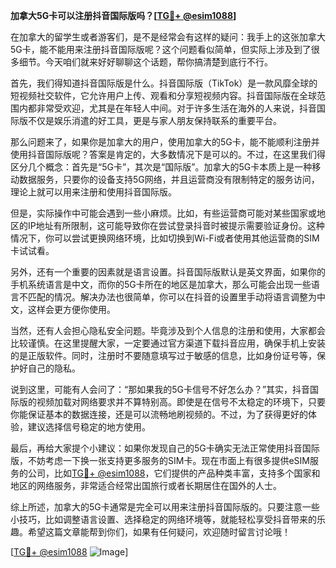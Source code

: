 **加拿大5G卡可以注册抖音国际版吗？[[TG💪+ @esim1088](https://t.me/s/esim1088)]**

在加拿大的留学生或者游客们，是不是经常会有这样的疑问：我手上的这张加拿大5G卡，能不能用来注册抖音国际版呢？这个问题看似简单，但实际上涉及到了很多细节。今天咱们就来好好聊聊这个话题，帮你搞清楚到底行不行。

首先，我们得知道抖音国际版是什么。抖音国际版（TikTok）是一款风靡全球的短视频社交软件，它允许用户上传、观看和分享短视频内容。抖音国际版在全球范围内都非常受欢迎，尤其是在年轻人中间。对于许多生活在海外的人来说，抖音国际版不仅是娱乐消遣的好工具，更是与家人朋友保持联系的重要平台。

那么问题来了，如果你是加拿大的用户，使用加拿大的5G卡，能不能顺利注册并使用抖音国际版呢？答案是肯定的，大多数情况下是可以的。不过，在这里我们得区分几个概念：首先是“5G卡”，其次是“国际版”。加拿大的5G卡本质上是一种移动数据服务，只要你的设备支持5G网络，并且运营商没有限制特定的服务访问，理论上就可以用来注册和使用抖音国际版。

但是，实际操作中可能会遇到一些小麻烦。比如，有些运营商可能对某些国家或地区的IP地址有所限制，这可能导致你在尝试登录抖音时被提示需要验证身份。这种情况下，你可以尝试更换网络环境，比如切换到Wi-Fi或者使用其他运营商的SIM卡试试看。

另外，还有一个重要的因素就是语言设置。抖音国际版默认是英文界面，如果你的手机系统语言是中文，而你的5G卡所在的地区是加拿大，那么可能会出现一些语言不匹配的情况。解决办法也很简单，你可以在抖音的设置里手动将语言调整为中文，这样会更方便你使用。

当然，还有人会担心隐私安全问题。毕竟涉及到个人信息的注册和使用，大家都会比较谨慎。在这里提醒大家，一定要通过官方渠道下载抖音应用，确保手机上安装的是正版软件。同时，注册时不要随意填写过于敏感的信息，比如身份证号等，保护好自己的隐私。

说到这里，可能有人会问了：“那如果我的5G卡信号不好怎么办？”其实，抖音国际版的视频加载对网络要求并不算特别高。即使是在信号不太稳定的环境下，只要你能保证基本的数据连接，还是可以流畅地刷视频的。不过，为了获得更好的体验，建议选择信号稳定的地方使用。

最后，再给大家提个小建议：如果你发现自己的5G卡确实无法正常使用抖音国际版，不妨考虑一下换一张支持更多服务的SIM卡。现在市面上有很多提供eSIM服务的公司，比如[TG💪+ @esim1088](https://t.me/s/esim1088)，它们提供的产品种类丰富，支持多个国家和地区的网络服务，非常适合经常出国旅行或者长期居住在国外的人士。

综上所述，加拿大的5G卡通常是完全可以用来注册抖音国际版的。只要注意一些小技巧，比如调整语言设置、选择稳定的网络环境等，就能轻松享受抖音带来的乐趣。希望这篇文章能帮到你们，如果有任何疑问，欢迎随时留言讨论哦！

[[TG💪+ @esim1088](https://t.me/s/esim1088) ![Image](https://i.postimg.cc/4NQfJmqS/Snipaste-2025-05-13-00-14-12.png)]